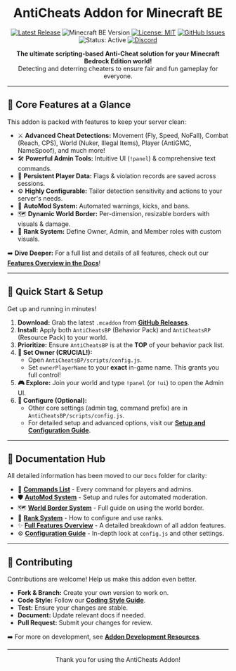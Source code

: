 <p align="center">
  <!-- Optional: Add a cool project logo/banner here -->
  <!-- Example: <img src="link_to_your_logo.png" alt="AntiCheats Addon Logo" width="200"/> -->
  <h1 align="center">AntiCheats Addon for Minecraft BE</h1>
</p>

<p align="center">
  <a href="https://github.com/SjnExe/AntiCheats/releases/latest"><img src="https://img.shields.io/github/v/release/SjnExe/AntiCheats?label=latest%20version&display_name=tag&sort=semver&style=for-the-badge" alt="Latest Release"/></a>
  <img src="https://img.shields.io/badge/Minecraft_BE-1.21.90%2B-brightgreen?style=for-the-badge&logo=minecraft" alt="Minecraft BE Version"/>
  <a href="LICENSE"><img src="https://img.shields.io/badge/License-MIT-yellow?style=for-the-badge" alt="License: MIT"/></a>
  <a href="https://github.com/SjnExe/AntiCheats/issues"><img src="https://img.shields.io/github/issues/SjnExe/AntiCheats?style=for-the-badge&logo=github" alt="GitHub Issues"/></a>
  <img src="https://img.shields.io/badge/Status-Active-green?style=for-the-badge" alt="Status: Active"/>
  <a href="https://discord.gg/SMUHUnGyyz"><img src="https://img.shields.io/badge/Discord-Join_Us-7289DA?style=for-the-badge&logo=discord&logoColor=white" alt="Discord"/></a>
</p>

<p align="center">
  <strong>The ultimate scripting-based Anti-Cheat solution for your Minecraft Bedrock Edition world!</strong>
  <br />
  Detecting and deterring cheaters to ensure fair and fun gameplay for everyone.
</p>

---

## 🌟 Core Features at a Glance

This addon is packed with features to keep your server clean:

*   ⚔️ **Advanced Cheat Detections:** Movement (Fly, Speed, NoFall), Combat (Reach, CPS), World (Nuker, Illegal Items), Player (AntiGMC, NameSpoof), and much more!
*   🛠️ **Powerful Admin Tools:** Intuitive UI (`!panel`) & comprehensive text commands.
*   💾 **Persistent Player Data:** Flags & violation records are saved across sessions.
*   ⚙️ **Highly Configurable:** Tailor detection sensitivity and actions to your server's needs.
*   🤖 **AutoMod System:** Automated warnings, kicks, and bans.
*   🗺️ **Dynamic World Border:** Per-dimension, resizable borders with visuals & damage.
*   🏅 **Rank System:** Define Owner, Admin, and Member roles with custom visuals.

➡️ **Dive Deeper:** For a full list and details of all features, check out our [**Features Overview in the Docs**](Docs/FeaturesOverview.md)!

---

## 🚀 Quick Start & Setup

Get up and running in minutes!

1.  **Download:** Grab the latest `.mcaddon` from [**GitHub Releases**](https://github.com/SjnExe/AntiCheats/releases).
2.  **Install:** Apply both `AntiCheatsBP` (Behavior Pack) and `AntiCheatsRP` (Resource Pack) to your world.
3.  **Prioritize:** Ensure `AntiCheatsBP` is at the **TOP** of your behavior pack list.
4.  **👑 Set Owner (CRUCIAL!):**
    *   Open `AntiCheatsBP/scripts/config.js`.
    *   Set `ownerPlayerName` to your **exact** in-game name. This grants you full control!
5.  **🎮 Explore:** Join your world and type `!panel` (or `!ui`) to open the Admin UI.
6.  **🔧 Configure (Optional):**
    *   Other core settings (admin tag, command prefix) are in `AntiCheatsBP/scripts/config.js`.
    *   For detailed setup and advanced options, visit our [**Setup and Configuration Guide**](Docs/ConfigurationGuide.md).

---

## 📖 Documentation Hub

All detailed information has been moved to our `Docs` folder for clarity:

*   📜 [**Commands List**](Docs/Commands.md) - Every command for players and admins.
*   🛡️ [**AutoMod System**](Docs/AutoModDetails.md) - Setup and rules for automated moderation.
*   🗺️ [**World Border System**](Docs/WorldBorderDetails.md) - Full guide on using the world border.
*   🏅 [**Rank System**](Docs/RankSystem.md) - How to configure and use ranks.
*   ✨ [**Full Features Overview**](Docs/FeaturesOverview.md) - A detailed breakdown of all addon features.
*   ⚙️ [**Configuration Guide**](Docs/ConfigurationGuide.md) - In-depth look at `config.js` and other settings.

---

## 🤝 Contributing

Contributions are welcome! Help us make this addon even better.

*   **Fork & Branch:** Create your own version to work on.
*   **Code Style:** Follow our [**Coding Style Guide**](Dev/CodingStyle.md).
*   **Test:** Ensure your changes are stable.
*   **Document:** Update relevant docs if needed.
*   **Pull Request:** Submit your changes for review.

➡️ For more on development, see [**Addon Development Resources**](Dev/README.md).

---

<p align="center">Thank you for using the AntiCheats Addon!</p>
